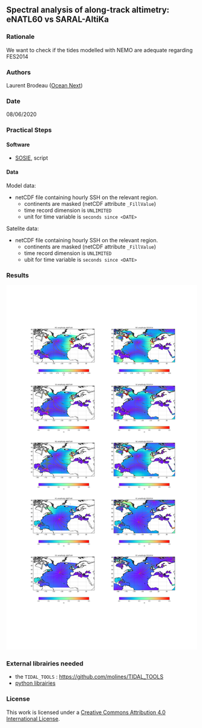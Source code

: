 ## Spectral analysis of along-track altimetry: eNATL60 vs SARAL-AltiKa

### Rationale

We want to check if the tides modelled with NEMO are adequate regarding FES2014

### Authors

Laurent Brodeau ([Ocean Next](https://ocean-next.fr))

### Date

08/06/2020




### Practical Steps


#### Software

  - [SOSIE](https://github.com/brodeau/sosie), script
  
#### Data

Model data:
- netCDF file containing hourly SSH on the relevant region.
  - continents are masked (netCDF attribute `_FillValue`)
  - time record dimension is `UNLIMITED`
  - unit for time variable is `seconds since <DATE>`

Satelite data:
- netCDF file containing hourly SSH on the relevant region.
  - continents are masked (netCDF attribute `_FillValue`)
  - time record dimension is `UNLIMITED`
  - ubit for time variable is `seconds since <DATE>`




### Results

![plot](https://github.com/ocean-next/eNATL60/blob/master/04_assessment/barotropic-tide/plots/maps_amp_phi_M2N2S2K1O1_eNATL60-FES2014_noblack0.png)
  

### External librairies needed

  - the `TIDAL_TOOLS` :  https://github.com/molines/TIDAL_TOOLS
  - [python librairies](environment.yaml)

### License
This work is licensed under a <a rel="license" href="http://creativecommons.org/licenses/by/4.0/">Creative Commons Attribution 4.0 International License</a>.

